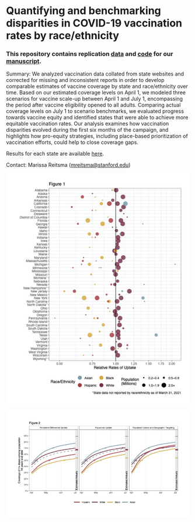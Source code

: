 # Quantifying and benchmarking disparities in COVID-19 vaccination rates by race/ethnicity

### This repository contains replication [data](https://github.com/PPML/covid_vaccination_disparities/tree/main/data) and [code](https://github.com/PPML/covid_vaccination_disparities/tree/main/code) for our [manuscript](https://github.com/PPML/covid_vaccination_disparities/blob/main/Manuscript.pdf).

Summary: We analyzed vaccination data collated from state websites and corrected for missing and inconsistent reports in order to develop comparable estimates of vaccine coverage by state and race/ethnicity over time. Based on our estimated coverage levels on April 1, we modeled three scenarios for vaccine scale-up between April 1 and July 1, encompassing the period after vaccine eligibility opened to all adults. Comparing actual coverage levels on July 1 to scenario benchmarks, we evaluated progress towards vaccine equity and identified states that were able to achieve more equitable vaccination rates. Our analysis examines how vaccination disparities evolved during the first six months of the campaign, and highlights how pro-equity strategies, including place-based prioritization of vaccination efforts, could help to close coverage gaps.
  
Results for each state are available [here](https://github.com/PPML/covid_vaccination_disparities/blob/main/State%20Projections.pdf).

Contact: Marissa Reitsma (mreitsma@stanford.edu)

![Relative Rates of Vaccine Uptake, by Race/Ethnicity and State](https://github.com/PPML/covid_vaccination_disparities/blob/main/jpeg_figures/Figure%201.jpg)


![National Projections of Vaccine Coverage, by Race/Ethnicity](https://github.com/PPML/covid_vaccination_disparities/blob/main/jpeg_figures/Figure%202.jpg)
